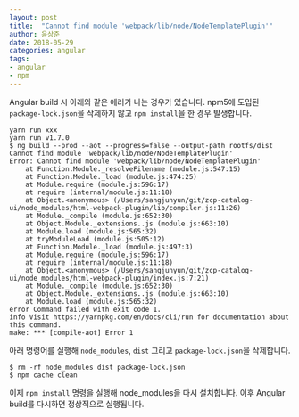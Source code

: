 ```yaml
---
layout: post
title:  "Cannot find module 'webpack/lib/node/NodeTemplatePlugin'"
author: 윤상준
date: 2018-05-29
categories: angular
tags:
- angular
- npm
---
```


Angular build 시 아래와 같은 에러가 나는 경우가 있습니다.
npm5에 도입된 `package-lock.json`을 삭제하지 않고 `npm install`을 한 경우 발생합니다.

```
yarn run xxx
yarn run v1.7.0
$ ng build --prod --aot --progress=false --output-path rootfs/dist
Cannot find module 'webpack/lib/node/NodeTemplatePlugin'
Error: Cannot find module 'webpack/lib/node/NodeTemplatePlugin'
    at Function.Module._resolveFilename (module.js:547:15)
    at Function.Module._load (module.js:474:25)
    at Module.require (module.js:596:17)
    at require (internal/module.js:11:18)
    at Object.<anonymous> (/Users/sangjunyun/git/zcp-catalog-ui/node_modules/html-webpack-plugin/lib/compiler.js:11:26)
    at Module._compile (module.js:652:30)
    at Object.Module._extensions..js (module.js:663:10)
    at Module.load (module.js:565:32)
    at tryModuleLoad (module.js:505:12)
    at Function.Module._load (module.js:497:3)
    at Module.require (module.js:596:17)
    at require (internal/module.js:11:18)
    at Object.<anonymous> (/Users/sangjunyun/git/zcp-catalog-ui/node_modules/html-webpack-plugin/index.js:7:21)
    at Module._compile (module.js:652:30)
    at Object.Module._extensions..js (module.js:663:10)
    at Module.load (module.js:565:32)
error Command failed with exit code 1.
info Visit https://yarnpkg.com/en/docs/cli/run for documentation about this command.
make: *** [compile-aot] Error 1
```

아래 명령어를 실행해 `node_modules`, `dist` 그리고 `package-lock.json`을 삭제합니다.

```
$ rm -rf node_modules dist package-lock.json
$ npm cache clean
```

이제 `npm install` 명령을 실행해 node_modules을 다시 설치합니다.
이후 Angular build를 다시하면 정상적으로 실행됩니다.
